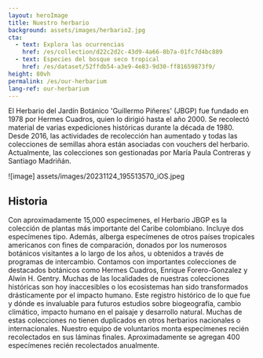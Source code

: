 ```yaml
---
layout: heroImage 
title: Nuestro herbario
background: assets/images/herbario2.jpg
cta:
  - text: Explora las ocurrencias
    href: /es/collection/d22c2d2c-43d9-4a66-8b7a-01fc7d4bc889
  - text: Especies del bosque seco tropical
    href: /es/dataset/52ffdb54-a3e9-4e83-9d30-ff81659873f9/
height: 80vh
permalink: /es/our-herbarium
lang-ref: our-herbarium
---
```


El Herbario del Jardín Botánico 'Guillermo Piñeres' (JBGP) fue fundado en 1978 por Hermes Cuadros, quien lo dirigió hasta el año 2000. Se recolectó material de varias expediciones históricas durante la década de 1980. Desde 2016, las actividades de recolección han aumentado y todas las colecciones de semillas ahora están asociadas con vouchers del herbario. Actualmente, las colecciones son gestionadas por María Paula Contreras y Santiago Madriñán.

![image] assets/images/20231124_195513570_iOS.jpeg

## Historia

Con aproximadamente 15,000 especímenes, el Herbario JBGP es la colección de plantas más importante del Caribe colombiano. Incluye dos especímenes tipo. Además, alberga especímenes de otros países tropicales americanos con fines de comparación, donados por los numerosos botánicos visitantes a lo largo de los años, u obtenidos a través de programas de intercambio. Contamos con importantes colecciones de destacados botánicos como Hermes Cuadros, Enrique Forero-Gonzalez y Alwin H. Gentry. Muchas de las localidades de nuestras colecciones históricas son hoy inaccesibles o los ecosistemas han sido transformados drásticamente por el impacto humano. Este registro histórico de lo que fue y dónde es invaluable para futuros estudios sobre biogeografía, cambio climático, impacto humano en el paisaje y desarrollo natural. Muchas de estas colecciones no tienen duplicados en otros herbarios nacionales o internacionales. Nuestro equipo de voluntarios monta especímenes recién recolectados en sus láminas finales. Aproximadamente se agregan 400 especímenes recién recolectados anualmente.